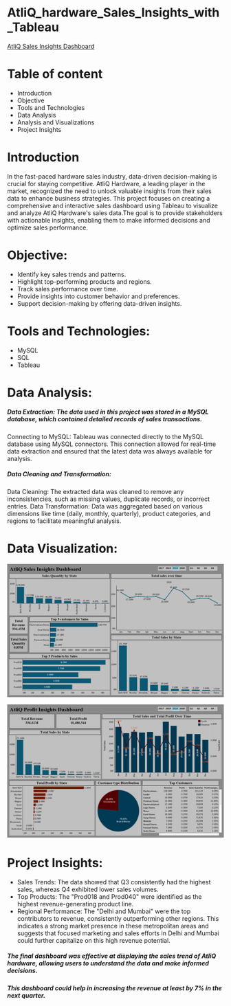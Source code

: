 # AtliQ_hardware_Sales_Insights_with_Tableau

[AtliQ Sales Insights Dashboard](https://public.tableau.com/views/AtliQSalesInsightsDashboard/Dashboard1?:language=en-US&:sid=&:redirect=auth&:display_count=n&:origin=viz_share_link)

# Table of content
- Introduction
- Objective
- Tools and Technologies
- Data Analysis
- Analysis and Visualizations
- Project Insights

# Introduction
In the fast-paced hardware sales industry, data-driven decision-making is crucial for staying competitive. AtliQ Hardware, a leading player in the market, recognized the need to unlock valuable insights from their sales data to enhance business strategies. This project focuses on creating a comprehensive and interactive sales dashboard using Tableau to visualize and analyze AtliQ Hardware's sales data.The goal is to provide stakeholders with actionable insights, enabling them to make informed decisions and optimize sales performance.

# Objective:
- Identify key sales trends and patterns.
- Highlight top-performing products and regions.
- Track sales performance over time.
- Provide insights into customer behavior and preferences.
- Support decision-making by offering data-driven insights.

# Tools and Technologies:
- MySQL
- SQL
- Tableau 

# Data Analysis:
##### Data Extraction: The data used in this project was stored in a MySQL database, which contained detailed records of sales transactions. 

Connecting to MySQL: Tableau was connected directly to the MySQL database using MySQL connectors. This connection allowed for real-time data extraction and ensured that the latest data was always available for analysis.

##### Data Cleaning and Transformation:

Data Cleaning: The extracted data was cleaned to remove any inconsistencies, such as missing values, duplicate records, or incorrect entries.
Data Transformation: Data was aggregated based on various dimensions like time (daily, monthly, quarterly), product categories, and regions to facilitate meaningful analysis.

# Data Visualization:
![Sale Analysis](https://github.com/prajaktakadu11/AtliQ_hardware_Sales_Insights_with_Tableau/blob/main/AtliQ%20sales%20dashboard.png?raw=true)

![Profit Analysis](https://github.com/prajaktakadu11/AtliQ_hardware_Sales_Insights_with_Tableau/blob/main/Profit%20Dashboard.png?raw=true)

# Project Insights:
- Sales Trends: The data showed that Q3 consistently had the highest sales, whereas Q4 exhibited lower sales volumes.
- Top Products: The "Prod018 and Prod040" were identified as the highest revenue-generating product line.
- Regional Performance: The "Delhi and Mumbai" were the top contributors to revenue, consistently outperforming other regions. This indicates a strong market presence in these 
  metropolitan areas and suggests that focused marketing and sales efforts in Delhi and Mumbai could further capitalize on this high revenue potential.

##### The final dashboard was effective at displaying the sales trend of AtliQ hardware, allowing users to understand the data and make informed decisions.
##### This dashboard could help in increasing the revenue at least by 7% in the next quarter.
